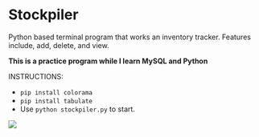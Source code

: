 # Stockpiler
Python based terminal program that works an inventory tracker. Features include, add, delete, and view.

<b>This is a practice program while I learn MySQL and Python</b>

INSTRUCTIONS:
- `pip install colorama`
- `pip install tabulate`
- Use `python stockpiler.py` to start.

<img src="https://i.imgur.com/z2dYoqI.png">
